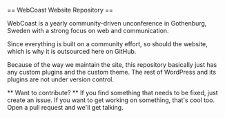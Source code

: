 == WebCoast Website Repository ==

WebCoast is a yearly community-driven unconference in Gothenburg, Sweden
with a strong focus on web and communication.

Since everything is built on a community effort, so should the website,
which is why it is outsourced here on GitHub.

Because of the way we maintain the site, this repository basically just
has any custom plugins and the custom theme. The rest of WordPress
and its plugins are not under version control.

** Want to contribute? **
If you find something that needs to be fixed, just create an issue.
If you want to get working on something, that's cool too. Open a pull request
and we'll get talking.